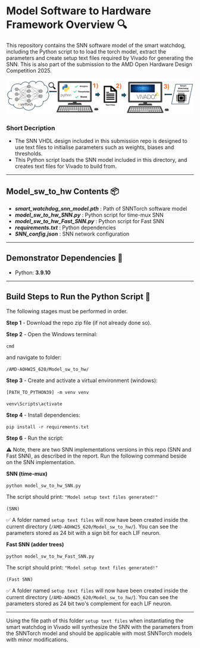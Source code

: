 # Model Software to Hardware Framework Overview 🔍 

This repository contains the SNN software model of the smart watchdog, including the Python script to to load the torch model, extract the parameters and create setup text files required by Vivado for generating the SNN. This is also part of the submission to the AMD Open Hardware Design Competition 2025.

<p align="center">
  <img src="../assets/software_model_to_hardware_framework.PNG" alt="Software Model to Hardware Framework" width="800"/>
</p>

### Short Decription

- The SNN VHDL design included in this submission repo is designed to use text files to initialise parameters such as weights, biases and thresholds.
- This Python script loads the SNN model included in this directory, and creates text files for Vivado to build from.

---

## Model_sw_to_hw Contents 📦

- ***smart_watchdog_snn_model.pth*** : Path of SNNTorch software model
- ***model_sw_to_hw_SNN.py*** : Python script for time-mux SNN
- ***model_sw_to_hw_Fast_SNN.py*** : Python script for Fast SNN
- ***requirements.txt***  : Python dependencies
- ***SNN_config.json***  : SNN network configuration

---

## Demonstrator Dependencies 📝

- Python: **3.9.10**

---

 ## Build Steps to Run the Python Script 🔨

The following stages must be performed in order.

**Step 1** - Download the repo zip file (if not already done so).

**Step 2** - Open the Windows terminal:

`cmd`

and navigate to folder:

`/AMD-AOHW25_620/Model_sw_to_hw/`

**Step 3** - Create and activate a virtual environment (windows):
         
`[PATH_TO_PYTHON39] -m venv venv`

`venv\Scripts\activate`

**Step 4** - Install dependencies:

`pip install -r requirements.txt`

**Step 6** - Run the script:

⚠️ Note, there are two SNN implementations versions in this repo (SNN and Fast SNN), as described in the report. Run the following command beside on the SNN implementation.

**SNN (time-mux)**

`python model_sw_to_hw_SNN.py`

The script should print: `"Model setup text files generated!"`

`(SNN)`

✅ A folder named `setup text files` will now have been created inside the current directory (`/AMD-AOHW25_620/Model_sw_to_hw/`). You can see the parameters stored as 24 bit with a sign bit for each LIF neuron.

**Fast SNN (adder trees)**

`python model_sw_to_hw_Fast_SNN.py`

The script should print: `"Model setup text files generated!"`

`(Fast SNN)`

✅ A folder named `setup text files` will now have been created inside the current directory (`/AMD-AOHW25_620/Model_sw_to_hw/`). You can see the parameters stored as 24 bit two's complement for each LIF neuron.

---

Using the file path of this folder `setup text files` when instantiating the smart watchdog in Vivado will synthesize the SNN with the parameters from the SNNTorch model and should be applicable with most SNNTorch models with minor modifications.
